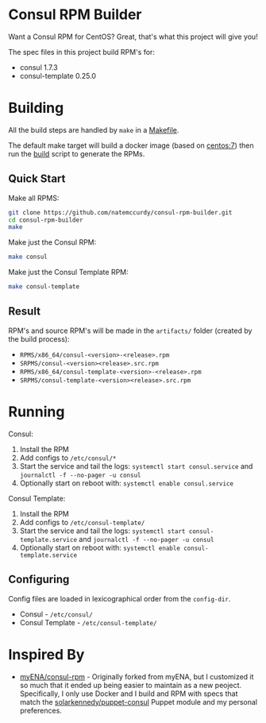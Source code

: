 # Consul RPM Builder

Want a Consul RPM for CentOS? Great, that's what this project will give you!

The spec files in this project build RPM's for:
* consul 1.7.3
* consul-template 0.25.0

# Building

All the build steps are handled by `make` in a [Makefile](Makefile).

The default make target will build a docker image (based on [centos:7](https://hub.docker.com/_/centos)) then run the [build](build.sh) script to generate the RPMs.

## Quick Start

Make all RPMS:

```bash
git clone https://github.com/natemccurdy/consul-rpm-builder.git
cd consul-rpm-builder
make
```

Make just the Consul RPM:
```bash
make consul
```

Make just the Consul Template RPM:
```bash
make consul-template
```

## Result

RPM's and source RPM's will be made in the `artifacts/` folder (created by the build process):
* `RPMS/x86_64/consul-<version>-<release>.rpm`
* `SRPMS/consul-<version><release>.src.rpm`
* `RPMS/x86_64/consul-template-<version>-<release>.rpm`
* `SRPMS/consul-template-<version><release>.src.rpm`

# Running

Consul:
1. Install the RPM
2. Add configs to `/etc/consul/*`
3. Start the service and tail the logs: `systemctl start consul.service` and `journalctl -f --no-pager -u consul`
4. Optionally start on reboot with: `systemctl enable consul.service`

Consul Template:
1. Install the RPM
2. Add configs to `/etc/consul-template/`
3. Start the service and tail the logs: `systemctl start consul-template.service` and `journalctl -f --no-pager -u consul`
4. Optionally start on reboot with: `systemctl enable consul-template.service`

## Configuring

Config files are loaded in lexicographical order from the `config-dir`.
* Consul - `/etc/consul/`
* Consul Template - `/etc/consul-template/`

# Inspired By

* [myENA/consul-rpm](https://github.com/myENA/consul-rpm) - Originally forked from myENA, but I customized it so much that it ended up being easier to maintain as a new peoject.  Specifically, I only use Docker and I build and RPM with specs that match the [solarkennedy/puppet-consul](https://forge.puppet.com/KyleAnderson/consul) Puppet module and my personal preferences.

